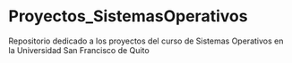 # Proyectos_SistemasOperativos
Repositorio dedicado a los proyectos del curso de Sistemas Operativos en la Universidad San Francisco de Quito
